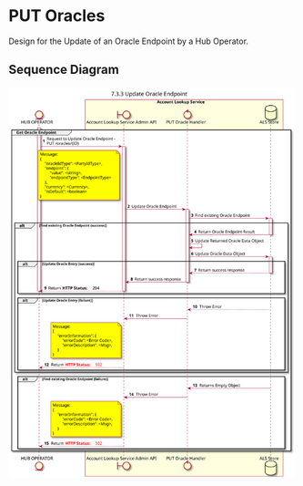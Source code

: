 # PUT Oracles

Design for the Update of an Oracle Endpoint by a Hub Operator.
    
## Sequence Diagram

![](./assets/diagrams/sequence/seq-acct-lookup-admin-put-oracle-7.3.3.svg)

